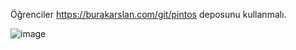 Öğrenciler https://burakarslan.com/git/pintos deposunu kullanmalı.

![image](https://github.com/plq/pintos/assets/79872/f85fc09e-9100-4639-94b5-ff2e50c37546)
